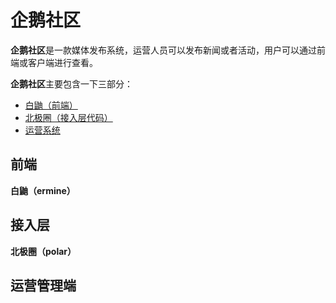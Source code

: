 # 企鹅社区
**企鹅社区**是一款媒体发布系统，运营人员可以发布新闻或者活动，用户可以通过前端或客户端进行查看。  
  
**企鹅社区**主要包含一下三部分：
- [白鼬（前端）](#前端)
- [北极圈（接入层代码）](#接入层)
- [运营系统](#运营管理端)

## 前端
**白鼬（ermine）**

## 接入层
**北极圈（polar）**

## 运营管理端
